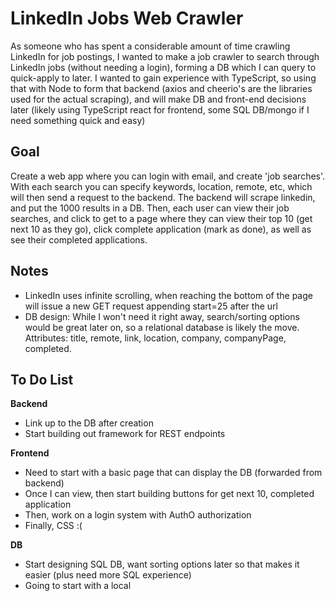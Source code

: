 # LinkedIn Jobs Web Crawler

As someone who has spent a considerable amount of time crawling LinkedIn for job postings, I wanted to make a job crawler to search through LinkedIn jobs (without needing a login), forming a DB which I can query to quick-apply to later. I wanted to gain experience with TypeScript, so using that with Node to form that backend (axios and cheerio's are the libraries used for the actual scraping), and will make DB and front-end decisions later (likely using TypeScript react for frontend, some SQL DB/mongo if I need something quick and easy)

## Goal

Create a web app where you can login with email, and create 'job searches'. With each search you can specify keywords, location, remote, etc, which will then send a request to the backend. The backend will scrape linkedin, and put the 1000 results in a DB. Then, each user can view their job searches, and click to get to a page where they can view their top 10 (get next 10 as they go), click complete application (mark as done), as well as see their completed applications.

## Notes

- LinkedIn uses infinite scrolling, when reaching the bottom of the page will issue a new GET request appending start=25 after the url
- DB design: While I won't need it right away, search/sorting options would be great later on, so a relational database is likely the move. Attributes: title, remote, link, location, company, companyPage, completed.

## To Do List

**Backend**
- Link up to the DB after creation
- Start building out framework for REST endpoints

**Frontend**
- Need to start with a basic page that can display the DB (forwarded from backend)
- Once I can view, then start building buttons for get next 10, completed application
- Then, work on a login system with AuthO authorization
- Finally, CSS :(
    
**DB**
- Start designing SQL DB, want sorting options later so that makes it easier (plus need more SQL experience)
- Going to start with a local 
